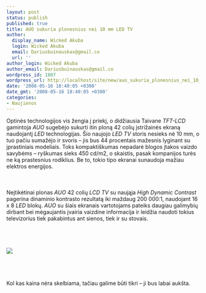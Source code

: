 ```yaml
---
layout: post
status: publish
published: true
title: AUO sukuria plonesnius nei 10 mm LED TV
author:
  display_name: Wicked Akuba
  login: Wicked Akuba
  email: Dariusbuinauskas@gmail.co
  url: ''
author_login: Wicked Akuba
author_email: Dariusbuinauskas@gmail.co
wordpress_id: 1807
wordpress_url: http://localhost/site/new/auo_sukuria_plonesnius_nei_10_mm_led_tv/
date: '2008-05-16 18:40:05 +0300'
date_gmt: '2008-05-16 18:40:05 +0300'
categories:
- Naujienos
---
```

<p>Optinės technologijos vis žengia į priekį, o didžiausia Taivane <i>TFT-LCD</i> gamintoja <i>AUO</i> sugebėjo sukurti itin ploną 42 colių įstrižainės ekraną naudojantį <i>LED</i> technologijas.  Šio naujojo <i>LED TV</i> storis nesieks nė 10 mm, o tuo pačiu sumažėjo ir svoris – jis bus 44 procentais mažesnis lyginant su įprastiniais modeliais. Toks kompaktiškumas nepadarė blogos įtakos vaizdo savybėms – ryškumas sieks 450 cd/m2, o skaistis, pasak kompanijos turės ne ką prastesnius rodiklius. Be to, tokio tipo ekranai sunaudoja mažiau elektros energijos.<br />
<br><br />
<br>Neįtikėtinai plonas <i>AUO</i> 42 colių <i>LCD TV</i> su naująja <i>High Dynamic Contrast</i> pagerina dinaminio kontrasto rezultatą iki maždaug 200 000:1, naudojant 16 x 8 <i>LED</i> blokų. <i>AUO</i> su šiais ekranais vartotojams pateiks daugiau galimybių dirbant bei mėgaujantis įvairia vaizdine informacija ir leidžia naudoti tokius televizorius tiek pakabintus ant sienos, tiek ir su stovais.<br />
<br><br />
<br><br><img src="http://www.technews.lt/upl/Failai/AouUltraSlim.jpg"><br><br />
<br><br />
<br>Kol kas kaina nėra skelbiama, tačiau galime būti tikri – ji bus labai aukšta.</p>
